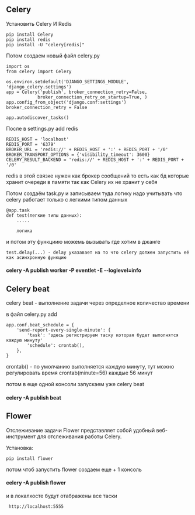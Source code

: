
## Celery
Установить Celery И Redis 

    pip install Celery
    pip install redis
    pip install -U "celery[redis]"

Потом создаем новый файл celery.py  

    import os
    from celery import Celery

    os.environ.setdefault('DJANGO_SETTINGS_MODULE', 'django_celery.settings')
    app = Celery('publish', broker_connection_retry=False,
                broker_connection_retry_on_startup=True, )
    app.config_from_object('django.conf:settings')
    broker_connection_retry = False

    app.autodiscover_tasks()

После в settings.py add redis

    REDIS_HOST = 'localhost'
    REDIS_PORT = '6379'
    BROKER_URL = 'redis://' + REDIS_HOST + ':' + REDIS_PORT + '/0'
    BROKER_TRANSPORT_OPTIONS = {'visibility_timeout': 3600}
    CELERY_RESULT_BACKEND = 'redis://' + REDIS_HOST + ':' + REDIS_PORT + '/0'

redis в этой связке нужен как брокер сообщений то есть как бд которые хранит очереди в памяти так как Celery их не хранит у себя 

Потом создаём task.py и записываем туда логику надо учитывать что celery работает только с легкими типом данных 

    @app.task
    def test(легкие типы данных):
        .....

        логика

и потом эту функциию можемь вызывать где хотим в джанге

    test.delay(...) - delay указавает на то что celery должен запустить её как асинхронную функцию 

####   celery -A publish worker -P eventlet -E --loglevel=info
  

## Celery beat
celery beat - выполнение задачи через определное количество времени 

в файл celery.py add

    app.conf.beat_schedule = {
        'send-report-every-single-minute': {
            'task': 'здесь регистрируем таску которая будет выполнятся каждую минуту'
            'schedule': crontab(), 
        },
    }

crontab() - по умолчанию выполняется каждую минуту, тут можно регулировать время crontab(minute=56) каждые 56 минут

потом в еще одной консоли запускаем уже celery beat 

####    celery -A publish beat

## Flower
Отслеживание задачи  Flower представляет собой удобный веб-инструмент для отслеживания работы Celery.

Установка: 

    pip install flower

потом чтоб запустить flower создаем еще + 1 консоль 

####    celery -A publish flower

и в локалхосте будут отабражены все таски

     http://localhost:5555

     